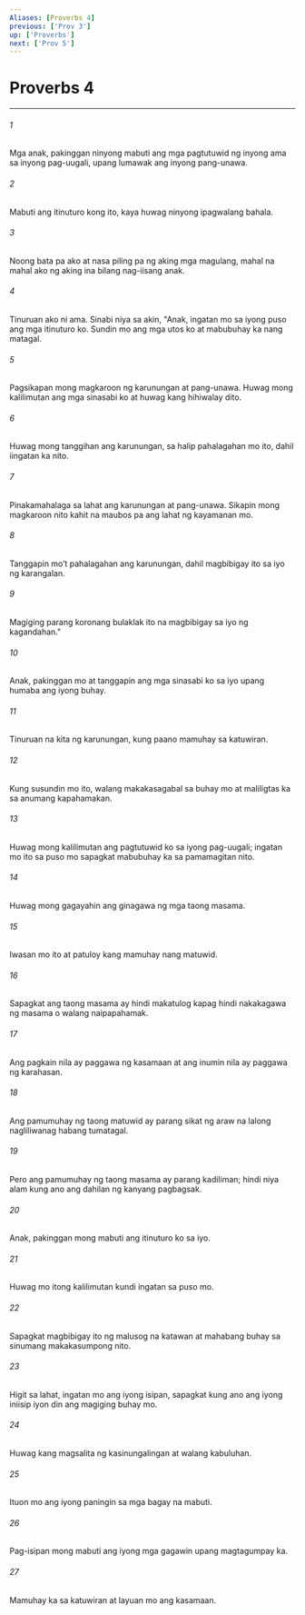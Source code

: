 ```yaml
---
Aliases: [Proverbs 4]
previous: ['Prov 3']
up: ['Proverbs']
next: ['Prov 5']
---
```

# Proverbs 4

***


###### 1 


Mga anak, pakinggan ninyong mabuti ang mga pagtutuwid ng inyong ama sa inyong pag-uugali, upang lumawak ang inyong pang-unawa. 


###### 2 


Mabuti ang itinuturo kong ito, kaya huwag ninyong ipagwalang bahala. 


###### 3 


Noong bata pa ako at nasa piling pa ng aking mga magulang, mahal na mahal ako ng aking ina bilang nag-iisang anak. 


###### 4 


Tinuruan ako ni ama. Sinabi niya sa akin, "Anak, ingatan mo sa iyong puso ang mga itinuturo ko. Sundin mo ang mga utos ko at mabubuhay ka nang matagal. 


###### 5 


Pagsikapan mong magkaroon ng karunungan at pang-unawa. Huwag mong kalilimutan ang mga sinasabi ko at huwag kang hihiwalay dito. 


###### 6 


Huwag mong tanggihan ang karunungan, sa halip pahalagahan mo ito, dahil iingatan ka nito. 


###### 7 


Pinakamahalaga sa lahat ang karunungan at pang-unawa. Sikapin mong magkaroon nito kahit na maubos pa ang lahat ng kayamanan mo. 


###### 8 


Tanggapin moʼt pahalagahan ang karunungan, dahil magbibigay ito sa iyo ng karangalan. 


###### 9 


Magiging parang koronang bulaklak ito na magbibigay sa iyo ng kagandahan." 


###### 10 


Anak, pakinggan mo at tanggapin ang mga sinasabi ko sa iyo upang humaba ang iyong buhay. 


###### 11 


Tinuruan na kita ng karunungan, kung paano mamuhay sa katuwiran. 


###### 12 


Kung susundin mo ito, walang makakasagabal sa buhay mo at maliligtas ka sa anumang kapahamakan. 


###### 13 


Huwag mong kalilimutan ang pagtutuwid ko sa iyong pag-uugali; ingatan mo ito sa puso mo sapagkat mabubuhay ka sa pamamagitan nito. 


###### 14 


Huwag mong gagayahin ang ginagawa ng mga taong masama. 


###### 15 


Iwasan mo ito at patuloy kang mamuhay nang matuwid. 


###### 16 


Sapagkat ang taong masama ay hindi makatulog kapag hindi nakakagawa ng masama o walang naipapahamak. 


###### 17 


Ang pagkain nila ay paggawa ng kasamaan at ang inumin nila ay paggawa ng karahasan. 


###### 18 


Ang pamumuhay ng taong matuwid ay parang sikat ng araw na lalong nagliliwanag habang tumatagal. 


###### 19 


Pero ang pamumuhay ng taong masama ay parang kadiliman; hindi niya alam kung ano ang dahilan ng kanyang pagbagsak. 


###### 20 


Anak, pakinggan mong mabuti ang itinuturo ko sa iyo. 


###### 21 


Huwag mo itong kalilimutan kundi ingatan sa puso mo. 


###### 22 


Sapagkat magbibigay ito ng malusog na katawan at mahabang buhay sa sinumang makakasumpong nito. 


###### 23 


Higit sa lahat, ingatan mo ang iyong isipan, sapagkat kung ano ang iyong iniisip iyon din ang magiging buhay mo. 


###### 24 


Huwag kang magsalita ng kasinungalingan at walang kabuluhan. 


###### 25 


Ituon mo ang iyong paningin sa mga bagay na mabuti. 


###### 26 


Pag-isipan mong mabuti ang iyong mga gagawin upang magtagumpay ka. 


###### 27 


Mamuhay ka sa katuwiran at layuan mo ang kasamaan.
